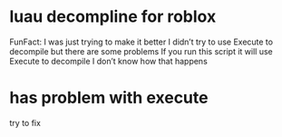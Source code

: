 # luau decompline for roblox

FunFact: I was just trying to make it better I didn’t try to use Execute to decompile but there are some problems If you run this script it will use Execute to decompile I don’t know how that happens

# has problem with execute

try to fix
